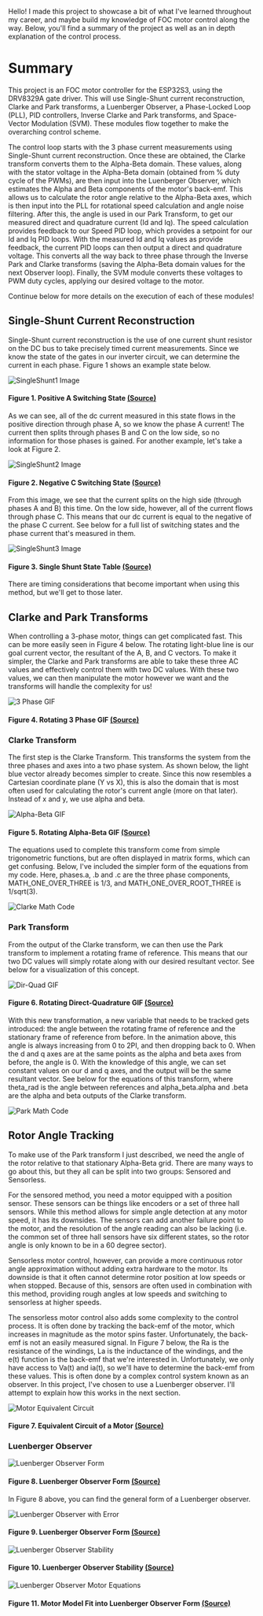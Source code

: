 Hello! I made this project to showcase a bit of what I've learned throughout my career, and maybe build my knowledge 
of FOC motor control along the way. Below, you'll find a summary of the project as well as an in depth explanation of
the control process.

# Summary 
This project is an FOC motor controller for the ESP32S3, using the DRV8329A gate driver. This will use Single-Shunt 
current reconstruction, Clarke and Park transforms, a Luenberger Observer, a Phase-Locked Loop (PLL), PID controllers, 
Inverse Clarke and Park transforms, and Space-Vector Modulation (SVM). These modules flow together to make the 
overarching control scheme.

The control loop starts with the 3 phase current measurements using Single-Shunt current reconstruction. Once these 
are obtained, the Clarke transform converts them to the Alpha-Beta domain. These values, along with the stator voltage 
in the Alpha-Beta domain (obtained from % duty cycle of the PWMs), are then input into the Luenberger Observer, which 
estimates the Alpha and Beta components of the motor's back-emf. This allows us to calculate the rotor angle relative
to the Alpha-Beta axes, which is then input into the PLL for rotational speed calculation and angle noise filtering.
After this, the angle is used in our Park Transform, to get our measured direct and quadrature current (Id and Iq). The 
speed calculation provides feedback to our Speed PID loop, which provides a setpoint for our Id and Iq PID loops. With 
the measured Id and Iq values as provide feedback, the current PID loops can then output a direct and quadrature voltage.
This converts all the way back to three phase through the Inverse Park and Clarke transforms (saving the Alpha-Beta
domain values for the next Observer loop). Finally, the SVM module converts these voltages to PWM duty cycles, applying
our desired voltage to the motor.

Continue below for more details on the execution of each of these modules!

## Single-Shunt Current Reconstruction 
Single-Shunt current reconstruction is the use of one current shunt resistor on the DC bus to take precisely timed 
current measurements. Since we know the state of the gates in our inverter circuit, we can determine the current in 
each phase. Figure 1 shows an example state below.

![SingleShunt1 Image](/Images/SingleShunt1.PNG)
#### Figure 1. Positive A Switching State [\(Source\)](https://www.ti.com/lit/an/spract7/spract7.pdf?ts=1683678738002)


As we can see, all of the dc current measured in this state flows in the positive direction through phase A, so we 
know the phase A current! The current then splits through phases B and C on the low side, so no information for those
phases is gained. For another example, let's take a look at Figure 2.

![SingleShunt2 Image](/Images/SingleShunt2.PNG)
#### Figure 2. Negative C Switching State [\(Source\)](https://www.ti.com/lit/an/spract7/spract7.pdf?ts=1683678738002)


From this image, we see that the current splits on the high side (through phases A and B) this time. On the low side, 
however, all of the current flows through phase C. This means that our dc current is equal to the negative of the phase
C current. See below for a full list of switching states and the phase current that's measured in them.

![SingleShunt3 Image](/Images/SingleShunt3.PNG)
#### Figure 3. Single Shunt State Table [\(Source\)](https://www.ti.com/lit/an/spract7/spract7.pdf?ts=1683678738002)

There are timing considerations that become important when using this method, but we'll get to those later.

## Clarke and Park Transforms
When controlling a 3-phase motor, things can get complicated fast. This can be more easily seen in Figure 4 below. The
rotating light-blue line is our goal current vector, the resultant of the A, B, and C vectors. To make it simpler, the 
Clarke and Park transforms are able to take these three AC values and effectively control them with two DC values. With 
these two values, we can then manipulate the motor however we want and the transforms will handle the complexity 
for us!

![3 Phase GIF](/Images/ThreePhase.gif)
#### Figure 4. Rotating 3 Phase GIF [\(Source\)](https://www.mathworks.com/solutions/electrification/clarke-and-park-transforms.html)

### Clarke Transform
The first step is the Clarke Transform. This transforms the system from the three phases and axes into a two phase system. 
As shown below, the light blue vector already becomes simpler to create. Since this now resembles a Cartesian coordinate 
plane (Y vs X), this is also the domain that is most often used for calculating the rotor's current angle (more on that later).
Instead of x and y, we use alpha and beta.

![Alpha-Beta GIF](/Images/AlphaBeta.gif)
#### Figure 5. Rotating Alpha-Beta GIF [\(Source\)](https://www.mathworks.com/solutions/electrification/clarke-and-park-transforms.html)

The equations used to complete this transform come from simple trigonometric functions, but are often displayed in matrix forms,
which can get confusing. Below, I've included the simpler form of the equations from my code. Here, phases.a, .b and .c are the 
three phase components, MATH_ONE_OVER_THREE is 1/3, and MATH_ONE_OVER_ROOT_THREE is 1/sqrt(3).

![Clarke Math Code](/Images/ClarkeMath.PNG)

### Park Transform
From the output of the Clarke transform, we can then use the Park transform to implement a rotating frame of reference. This means 
that our two DC values will simply rotate along with our desired resultant vector. See below for a visualization of this concept.

![Dir-Quad GIF](/Images/DirQuad.gif)
#### Figure 6. Rotating Direct-Quadrature GIF [\(Source\)](https://www.mathworks.com/solutions/electrification/clarke-and-park-transforms.html)

With this new transformation, a new variable that needs to be tracked gets introduced: the angle between the rotating frame of reference
and the stationary frame of reference from before. In the animation above, this angle is always increasing from 0 to 2PI, and then dropping 
back to 0. When the d and q axes are at the same points as the alpha and beta axes from before, the angle is 0. With the knowledge of this 
angle, we can set constant values on our d and q axes, and the output will be the same resultant vector. See below for the equations of this
transform, where theta_rad is the angle between references and alpha_beta.alpha and .beta are the alpha and beta outputs of the Clarke
transform.

![Park Math Code](/Images/ParkMath.PNG)

## Rotor Angle Tracking
To make use of the Park transform I just described, we need the angle of the rotor relative to that stationary Alpha-Beta grid. There are 
many ways to go about this, but they all can be split into two groups: Sensored and Sensorless.

For the sensored method, you need a motor equipped with a position sensor. These sensors can be things like encoders or a set of three hall 
sensors. While this method allows for simple angle detection at any motor speed, it has its downsides. The sensors can add another failure point
to the motor, and the resolution of the angle reading can also be lacking (i.e. the common set of three hall sensors have six different states,
so the rotor angle is only known to be in a 60 degree sector).

Sensorless motor control, however, can provide a more continuous rotor angle approximation without adding extra hardware to the motor. Its
downside is that it often cannot determine rotor position at low speeds or when stopped. Because of this, sensors are often used in combination 
with this method, providing rough angles at low speeds and switching to sensorless at higher speeds.

The sensorless motor control also adds some complexity to the control process. It is often done by tracking the back-emf of the motor, which 
increases in magnitude as the motor spins faster. Unfortunately, the back-emf is not an easily measured signal. In Figure 7 below, the Ra is 
the resistance of the windings, La is the inductance of the windings, and the e(t) function is the back-emf that we're interested in. 
Unfortunately, we only have access to Va(t) and ia(t), so we'll have to determine the back-emf from these values. This is often done by a 
complex control system known as an observer. In this project, I've chosen to use a Luenberger observer. I'll attempt to explain how this works
in the next section.

![Motor Equivalent Circuit](/Images/MotorEquivalentCircuit.PNG)

#### Figure 7. Equivalent Circuit of a Motor [\(Source\)](https://www.researchgate.net/figure/Equivalent-circuit-of-an-armature-controlled-dc-motor_fig1_3050910)

### Luenberger Observer
![Luenberger Observer Form](/Images/Luenberger1.PNG)
#### Figure 8. Luenberger Observer Form [\(Source\)](https://www.ece.rutgers.edu/~gajic/psfiles/observers.pdf)

In Figure 8 above, you can find the general form of a Luenberger observer. 

![Luenberger Observer with Error](/Images/Luenberger2.PNG)
#### Figure 9. Luenberger Observer Form [\(Source\)](https://www.ece.rutgers.edu/~gajic/psfiles/observers.pdf)

![Luenberger Observer Stability](/Images/Luenberger3.PNG)
#### Figure 10. Luenberger Observer Stability [\(Source\)](https://www.ece.rutgers.edu/~gajic/psfiles/observers.pdf)

![Luenberger Observer Motor Equations](/Images/Luenberger4.PNG)
#### Figure 11. Motor Model Fit into Luenberger Observer Form [\(Source\)](https://pcimasia-expo.cn.messefrankfurt.com/content/dam/messefrankfurt-redaktion/pcim_asia/download/ppt_pac2021/Qianbao%20Mi.pdf)
